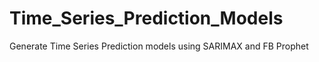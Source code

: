 # Time_Series_Prediction_Models
Generate Time Series Prediction models using SARIMAX and FB Prophet
